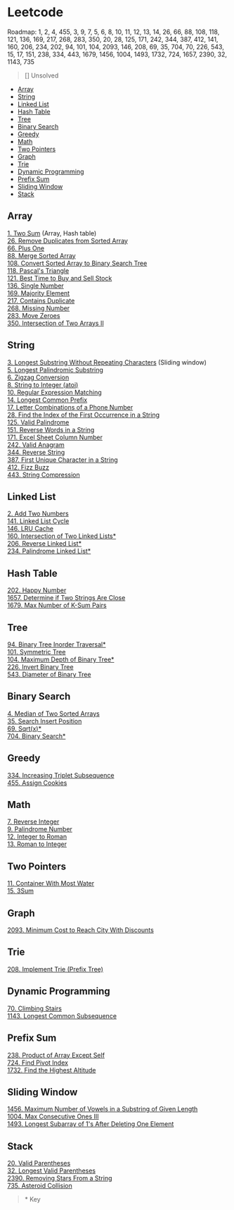 # Leetcode

Roadmap: 1, 2, 4, 455, 3, 9, 7, 5, 6, 8, 10, 11, 12, 13, 14, 26, 66, 88, 108, 118, 121, 136, 169, 217, 268, 283, 350, 20, 28, 125, 171, 242, 344, 387, 412, 141, 160, 206, 234, 202, 94, 101, 104, 2093, 146, 208, 69, 35, 704, 70, 226, 543, 15, 17, 151, 238, 334, 443, 1679, 1456, 1004, 1493, 1732, 724, 1657, 2390, 32, 1143, 735

> [] Unsolved

- [Array](#array)  
- [String](#string)  
- [Linked List](#linked-list)
- [Hash Table](#hash-table)
- [Tree](#tree)  
- [Binary Search](#binary-search)  
- [Greedy](#greedy)  
- [Math](#math)  
- [Two Pointers](#two-pointers)  
- [Graph](#graph)
- [Trie](#trie)
- [Dynamic Programming](#dynamic-programming)
- [Prefix Sum](#prefix-sum)
- [Sliding Window](#sliding-window)
- [Stack](#stack)

## Array
[1. Two Sum](leetcode/0001.%20Two%20Sum.md) (Array, Hash table)  
[26. Remove Duplicates from Sorted Array](leetcode/0026.%20Remove%20Duplicates%20from%20Sorted%20Array.md)  
[66. Plus One](leetcode/0066.%20Plus%20One.md)  
[88. Merge Sorted Array](leetcode/0088.%20Merge%20Sorted%20Array.md)  
[108. Convert Sorted Array to Binary Search Tree](leetcode/0108.%20Convert%20Sorted%20Array%20to%20Binary%20Search%20Tree.md)  
[118. Pascal's Triangle](leetcode/0118.%20Pascal's%20Triangle.md)  
[121. Best Time to Buy and Sell Stock](leetcode/0121.%20Best%20Time%20to%20Buy%20and%20Sell%20Stock.md)  
[136. Single Number](leetcode/0136.%20Single%20Number.md)  
[169. Majority Element](leetcode/0169.%20Majority%20Element.md)  
[217. Contains Duplicate](leetcode/0217.%20Contains%20Duplicate.md)  
[268. Missing Number](leetcode/0268.%20Missing%20Number.md)  
[283. Move Zeroes](leetcode/0283.%20Move%20Zeroes.md)  
[350. Intersection of Two Arrays II](leetcode/0350.%20Intersection%20of%20Two%20Arrays%20II.md)


## String
[3. Longest Substring Without Repeating Characters](leetcode/0003.%20Longest%20Substring%20Without%20Repeating%20Characters.md) (Sliding window)  
[5. Longest Palindromic Substring](leetcode/0005.%20Longest%20Palindromic%20Substring.md)  
[6. Zigzag Conversion](leetcode/0006.%20Zigzag%20Conversion.md)  
[8. String to Integer (atoi)](leetcode/0008.%20String%20to%20Integer%20(atoi).md)  
[10. Regular Expression Matching](leetcode/0010.%20Regular%20Expression%20Matching.md)  
[14. Longest Common Prefix](leetcode/0014.%20Longest%20Common%20Prefix.md)  
[17. Letter Combinations of a Phone Number](leetcode/0017.%20Letter%20Combinations%20of%20a%20Phone%20Number.md)  
[28. Find the Index of the First Occurrence in a String](leetcode/0028.%20Find%20the%20Index%20of%20the%20First%20Occurrence%20in%20a%20String.md)  
[125. Valid Palindrome](leetcode/0125.%20Valid%20Palindrome.md)  
[151. Reverse Words in a String](leetcode/0151.%20Reverse%20Words%20in%20a%20String.md)  
[171. Excel Sheet Column Number](leetcode/0171.%20Excel%20Sheet%20Column%20Number.md)  
[242. Valid Anagram](leetcode/0242.%20Valid%20Anagram.md)  
[344. Reverse String](leetcode/0344.%20Reverse%20String.md)  
[387. First Unique Character in a String](leetcode/0387.%20First%20Unique%20Character%20in%20a%20String.md)  
[412. Fizz Buzz](leetcode/0412.%20Fizz%20Buzz.md)  
[443. String Compression](leetcode/0443.%20String%20Compression.md)


## Linked List
[2. Add Two Numbers](leetcode/0002.%20Add%20Two%20Numbers.md)  
[141. Linked List Cycle](leetcode/0141.%20Linked%20List%20Cycle.md)  
[146. LRU Cache](https://github.com/Ellennan/LeetCode/blob/main/leetcode/0146.%20LRU%20Cache.md)  
[160. Intersection of Two Linked Lists*](leetcode/0160.%20Intersection%20of%20Two%20Linked%20Lists.md)  
[206. Reverse Linked List*](leetcode/0206.%20Reverse%20Linked%20List.md)  
[234. Palindrome Linked List*](leetcode/0234.%20Palindrome%20Linked%20List.md)  


## Hash Table
[202. Happy Number](leetcode/0202.%20Happy%20Number.md)  
[1657. Determine if Two Strings Are Close](leetcode/1657.%20Determine%20if%20Two%20Strings%20Are%20Close.md)  
[1679. Max Number of K-Sum Pairs](leetcode/1679.%20Max%20Number%20of%20K-Sum%20Pairs.md#1679-max-number-of-k-sum-pairs)  


## Tree
[94. Binary Tree Inorder Traversal*](leetcode/0094.%20Binary%20Tree%20Inorder%20Traversal.md)  
[101. Symmetric Tree](leetcode/0101.%20Symmetric%20Tree.md)  
[104. Maximum Depth of Binary Tree*](leetcode/0104.%20Maximum%20Depth%20of%20Binary%20Tree.md)  
[226. Invert Binary Tree](leetcode/0226.%20Invert%20Binary%20Tree.md)  
[543. Diameter of Binary Tree](leetcode/0543.%20Diameter%20of%20Binary%20Tree.md)


## Binary Search
[4. Median of Two Sorted Arrays](leetcode/0004.%20Median%20of%20Two%20Sorted%20Arrays.md)  
[35. Search Insert Position](leetcode/0035.%20Search%20Insert%20Position.md)  
[69. Sqrt(x)*](leetcode/0069.%20Sqrt(x).md)  
[704. Binary Search*](leetcode/0704.%20Binary%20Search.md)


## Greedy
[334. Increasing Triplet Subsequence](leetcode/0334.%20Increasing%20Triplet%20Subsequence.md)  
[455. Assign Cookies](leetcode/0455.%20Assign%20Cookies.md)


## Math
[7. Reverse Integer](leetcode/0007.%20Reverse%20Integer.md)  
[9. Palindrome Number](leetcode/0009.%20Palindrome%20Number.md)  
[12. Integer to Roman](leetcode/0012.%20Integer%20to%20Roman.md)  
[13. Roman to Integer](leetcode/0013.%20Roman%20to%20Integer.md)


## Two Pointers
[11. Container With Most Water](leetcode/0011.%20Container%20With%20Most%20Water.md)  
[15. 3Sum](leetcode/0015.%203Sum.md)


## Graph
[2093. Minimum Cost to Reach City With Discounts](leetcode/2093.%20Minimum%20Cost%20to%20Reach%20City%20With%20Discounts.md)


## Trie
[208. Implement Trie (Prefix Tree)](leetcode/0208.%20Implement%20Trie%20(Prefix%20Tree).md)


## Dynamic Programming
[70. Climbing Stairs](leetcode/0070.%20Climbing%20Stairs.md)  
[1143. Longest Common Subsequence](leetcode/1143.%20Longest%20Common%20Subsequence.md)


## Prefix Sum
[238. Product of Array Except Self](leetcode/0238.%20Product%20of%20Array%20Except%20Self.md)  
[724. Find Pivot Index](leetcode/0724.%20Find%20Pivot%20Index.md)  
[1732. Find the Highest Altitude](leetcode/1732.%20Find%20the%20Highest%20Altitude.md)


## Sliding Window
[1456. Maximum Number of Vowels in a Substring of Given Length](leetcode/1456.%20Maximum%20Number%20of%20Vowels%20in%20a%20Substring%20of%20Given%20Length.md)  
[1004. Max Consecutive Ones III](leetcode/1004.%20Max%20Consecutive%20Ones%20III.md)  
[1493. Longest Subarray of 1's After Deleting One Element](leetcode/1493.%20Longest%20Subarray%20of%201's%20After%20Deleting%20One%20Element.md)


## Stack
[20. Valid Parentheses](leetcode/0020.%20Valid%20Parentheses.md)  
[32. Longest Valid Parentheses](leetcode/0032.%20Longest%20Valid%20Parentheses.md)  
[2390. Removing Stars From a String](leetcode/2390.%20Removing%20Stars%20From%20a%20String.md)  
[735. Asteroid Collision](leetcode/0735.%20Asteroid%20Collision.md)


> \* Key
